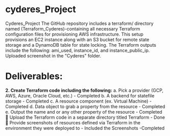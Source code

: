 # cyderes_Project
Cyderes_Project
The GitHub repository includes a terraform/ directory named (Terraform_Cyderes)-containing all necessary Terraform configuration files for provisioning AWS infrastructure. This setup provisions an EC2 instance along with an S3 bucket for remote state storage and a DynamoDB table for state locking. The Terraform outputs include the following: ami_used, instance_id, and instance_public_ip. Uploaded screenshot in the "Cyderes" folder.


# Deliverables:

**2. Create Terraform code including the following:**
a. Pick a provider (GCP, AWS, Azure, Oracle Cloud, etc.)      - Completed
b. A backend for statefile storage - Completed
c. A resource component (ex. Virtual Machine) - Completed
d. Data object to grab a property from the resource  - Completed
e. Output the name and or any other property of the resource - Completed
 Upload the Terraform code in a separate directory titled Terraform - Done
 Provide screenshots of resources defined via Terraform in the environment they were deployed to - Included the Screenshots -Completed
